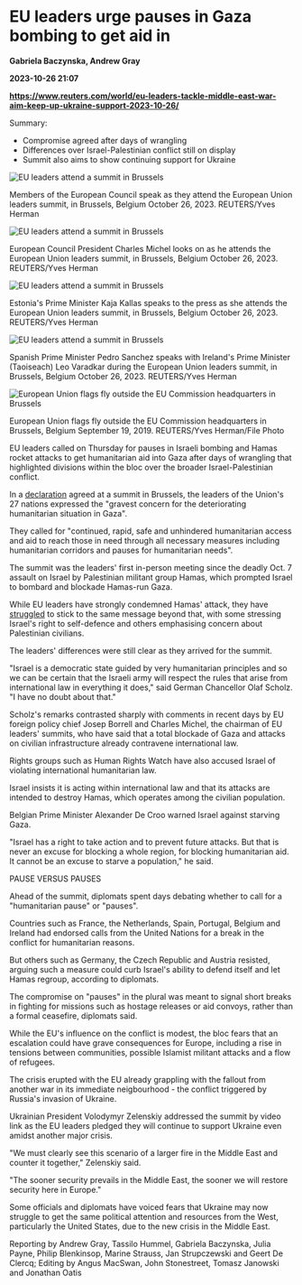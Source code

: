 # EU leaders urge pauses in Gaza bombing to get aid in
**Gabriela Baczynska, Andrew Gray**

**2023-10-26 21:07**

**https://www.reuters.com/world/eu-leaders-tackle-middle-east-war-aim-keep-up-ukraine-support-2023-10-26/**

Summary:

*   Compromise agreed after days of wrangling
*   Differences over Israel-Palestinian conflict still on display
*   Summit also aims to show continuing support for Ukraine

![EU leaders attend a summit in Brussels](https://www.reuters.com/resizer/_6Jotrfsf-qInO-7nV2BPXufz84=/1920x0/filters:quality(80)/cloudfront-us-east-2.images.arcpublishing.com/reuters/QHDGASNK75NJHFTN54Z2CPW5OI.jpg)

Members of the European Council speak as they attend the European Union leaders summit, in Brussels, Belgium October 26, 2023. REUTERS/Yves Herman

![EU leaders attend a summit in Brussels](https://www.reuters.com/resizer/F0RZMsWJlva1TFN5Eq9Qps94RUc=/1920x0/filters:quality(80)/cloudfront-us-east-2.images.arcpublishing.com/reuters/NZOWJLC5TJJXRN2B6OJFA7A7OI.jpg)

European Council President Charles Michel looks on as he attends the European Union leaders summit, in Brussels, Belgium October 26, 2023. REUTERS/Yves Herman

![EU leaders attend a summit in Brussels](https://www.reuters.com/resizer/mTS8hllV6aQg6ht9Vay1CGyZqtw=/1920x0/filters:quality(80)/cloudfront-us-east-2.images.arcpublishing.com/reuters/L4TQNIWAA5JJROYQE7T2CBL3OQ.jpg)

Estonia's Prime Minister Kaja Kallas speaks to the press as she attends the European Union leaders summit, in Brussels, Belgium October 26, 2023. REUTERS/Yves Herman

![EU leaders attend a summit in Brussels](https://www.reuters.com/resizer/th9Yh1mPDrHvupN373eC44XW1bQ=/1920x0/filters:quality(80)/cloudfront-us-east-2.images.arcpublishing.com/reuters/M5H7TLAMHBI6JHKK75IV23I6Z4.jpg)

Spanish Prime Minister Pedro Sanchez speaks with Ireland's Prime Minister (Taoiseach) Leo Varadkar during the European Union leaders summit, in Brussels, Belgium October 26, 2023. REUTERS/Yves Herman

![European Union flags fly outside the EU Commission headquarters in Brussels](https://www.reuters.com/resizer/14vecqvIE6GjE2zHFK60AlRy9S0=/1920x0/filters:quality(80)/cloudfront-us-east-2.images.arcpublishing.com/reuters/77P7UGHPCZKWLJQ75HKA6CQTBA.jpg)

European Union flags fly outside the EU Commission headquarters in Brussels, Belgium September 19, 2019. REUTERS/Yves Herman/File Photo

EU leaders called on Thursday for pauses in Israeli bombing and Hamas rocket attacks to get humanitarian aid into Gaza after days of wrangling that highlighted divisions within the bloc over the broader Israel-Palestinian conflict.

In a [declaration](https://x.com/ecasinge/status/1717623801653919923?s=20) agreed at a summit in Brussels, the leaders of the Union's 27 nations expressed the "gravest concern for the deteriorating humanitarian situation in Gaza".

They called for "continued, rapid, safe and unhindered humanitarian access and aid to reach those in need through all necessary measures including humanitarian corridors and pauses for humanitarian needs".

The summit was the leaders' first in-person meeting since the deadly Oct. 7 assault on Israel by Palestinian militant group Hamas, which prompted Israel to bombard and blockade Hamas-run Gaza.

While EU leaders have strongly condemned Hamas' attack, they have [struggled](https://www.reuters.com/world/eu-leaders-focus-fallout-hamas-attack-israel-2023-10-17/) to stick to the same message beyond that, with some stressing Israel's right to self-defence and others emphasising concern about Palestinian civilians.

The leaders' differences were still clear as they arrived for the summit.

"Israel is a democratic state guided by very humanitarian principles and so we can be certain that the Israeli army will respect the rules that arise from international law in everything it does," said German Chancellor Olaf Scholz. "I have no doubt about that."

Scholz's remarks contrasted sharply with comments in recent days by EU foreign policy chief Josep Borrell and Charles Michel, the chairman of EU leaders' summits, who have said that a total blockade of Gaza and attacks on civilian infrastructure already contravene international law.

Rights groups such as Human Rights Watch have also accused Israel of violating international humanitarian law.

Israel insists it is acting within international law and that its attacks are intended to destroy Hamas, which operates among the civilian population.

Belgian Prime Minister Alexander De Croo warned Israel against starving Gaza.

"Israel has a right to take action and to prevent future attacks. But that is never an excuse for blocking a whole region, for blocking humanitarian aid. It cannot be an excuse to starve a population," he said.

PAUSE VERSUS PAUSES

Ahead of the summit, diplomats spent days debating whether to call for a "humanitarian pause" or "pauses".

Countries such as France, the Netherlands, Spain, Portugal, Belgium and Ireland had endorsed calls from the United Nations for a break in the conflict for humanitarian reasons.

But others such as Germany, the Czech Republic and Austria resisted, arguing such a measure could curb Israel's ability to defend itself and let Hamas regroup, according to diplomats.

The compromise on "pauses" in the plural was meant to signal short breaks in fighting for missions such as hostage releases or aid convoys, rather than a formal ceasefire, diplomats said.

While the EU's influence on the conflict is modest, the bloc fears that an escalation could have grave consequences for Europe, including a rise in tensions between communities, possible Islamist militant attacks and a flow of refugees.

The crisis erupted with the EU already grappling with the fallout from another war in its immediate neigbourhood - the conflict triggered by Russia's invasion of Ukraine.

Ukrainian President Volodymyr Zelenskiy addressed the summit by video link as the EU leaders pledged they will continue to support Ukraine even amidst another major crisis.

"We must clearly see this scenario of a larger fire in the Middle East and counter it together," Zelenskiy said.

"The sooner security prevails in the Middle East, the sooner we will restore security here in Europe."

Some officials and diplomats have voiced fears that Ukraine may now struggle to get the same political attention and resources from the West, particularly the United States, due to the new crisis in the Middle East.

Reporting by Andrew Gray, Tassilo Hummel, Gabriela Baczynska, Julia Payne, Philip Blenkinsop, Marine Strauss, Jan Strupczewski and Geert De Clercq; Editing by Angus MacSwan, John Stonestreet, Tomasz Janowski and Jonathan Oatis